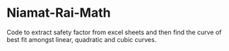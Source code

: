 # Niamat-Rai-Math
Code to extract safety factor from excel sheets and then find the curve of best fit amongst linear, quadratic and cubic curves. 
